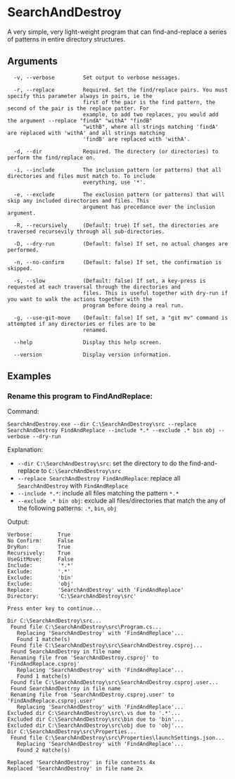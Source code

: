 # SearchAndDestroy

A very simple, very light-weight program that can find-and-replace a series of patterns in entire directory structures.

## Arguments

```
  -v, --verbose         Set output to verbose messages.

  -r, --replace         Required. Set the find/replace pairs. You must specify this parameter always in pairs, ie the
                        first of the pair is the find pattern, the second of the pair is the replace patter. For
                        example, to add two replaces, you would add the argument --replace "findA" "withA" "findB"
                        "withB", where all strings matching 'findA' are replaced with 'withA' and all strings matching
                        'findB' are replaced with 'withA'.

  -d, --dir             Required. The directory (or directories) to perform the find/replace on.

  -i, --include         The inclusion pattern (or patterns) that all directories and files must match to. To include
                        everything, use '*'.

  -e, --exclude         The exclusion pattern (or patterns) that will skip any included directories and files. This
                        argument has precedance over the inclusion argument.

  -R, --recursively     (Default: true) If set, the directories are traversed recursevily through all sub-directories.

  -D, --dry-run         (Default: false) If set, no actual changes are performed.

  -n, --no-confirm      (Default: false) If set, the confirmation is skipped.

  -s, --slow            (Default: false) If set, a key-press is requested at each traversal through the directories and
                        files. This is useful together with dry-run if you want to walk the actions together with the
                        program before doing a real run.

  -g, --use-git-move    (Default: false) If set, a "git mv" command is attempted if any directories or files are to be
                        renamed.

  --help                Display this help screen.

  --version             Display version information.
```

## Examples

### Rename this program to FindAndReplace:

Command:

```
SearchAndDestroy.exe --dir C:\SearchAndDestroy\src --replace SearchAndDestroy FindAndReplace --include *.* --exclude .* bin obj --verbose --dry-run
```

Explanation:

 - ```--dir C:\SearchAndDestroy\src```: set the directory to do the find-and-replace to ```C:\SearchAndDestroy\src```
 - ```--replace SearchAndDestroy FindAndReplace```: replace all ```SearchAndDestroy``` with ```FindAndReplace```
 - ```--include *.*```: include all files matching the pattern ```*.*```
 - ```--exclude .* bin obj```: exclude all files/directories that match the any of the following patterns: ```.*```, ```bin```, ```obj```
 
 Output:
 
 ```
 Verbose:        True
No Confirm:     False
DryRun:         True
Recursively:    True
UseGitMove:     False
Include:        '*.*'
Exclude:        '.*'
Exclude:        'bin'
Exclude:        'obj'
Replace:        'SearchAndDestroy' with 'FindAndReplace'
Directory:      'C:\SearchAndDestroy\src'

Press enter key to continue...

Dir C:\SearchAndDestroy\src...
  Found file C:\SearchAndDestroy\src\Program.cs...
    Replacing 'SearchAndDestroy' with 'FindAndReplace'...
    Found 1 matche(s)
  Found file C:\SearchAndDestroy\src\SearchAndDestroy.csproj...
  Found SearchAndDestroy in file name
  Renaming file from 'SearchAndDestroy.csproj' to 'FindAndReplace.csproj'
    Replacing 'SearchAndDestroy' with 'FindAndReplace'...
    Found 1 matche(s)
  Found file C:\SearchAndDestroy\src\SearchAndDestroy.csproj.user...
  Found SearchAndDestroy in file name
  Renaming file from 'SearchAndDestroy.csproj.user' to 'FindAndReplace.csproj.user'
    Replacing 'SearchAndDestroy' with 'FindAndReplace'...
Excluded dir C:\SearchAndDestroy\src\.vs due to '.*'...
Excluded dir C:\SearchAndDestroy\src\bin due to 'bin'...
Excluded dir C:\SearchAndDestroy\src\obj due to 'obj'...
Dir C:\SearchAndDestroy\src\Properties...
  Found file C:\SearchAndDestroy\src\Properties\launchSettings.json...
    Replacing 'SearchAndDestroy' with 'FindAndReplace'...
    Found 2 matche(s)

Replaced 'SearchAndDestroy' in file contents 4x
Replaced 'SearchAndDestroy' in file name 2x
```
